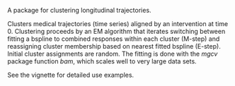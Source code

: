 A package for clustering longitudinal trajectories. 

Clusters medical trajectories (time series) aligned by an intervention at time 0. Clustering proceeds by an EM algorithm that iterates switching between fitting a bspline to combined responses within each cluster (M-step) and reassigning cluster membership based on nearest fitted bspline (E-step). Initial cluster assignments are random. The fitting is done with the *mgcv* package function *bam*, which scales well to very large data sets.

See the vignette for detailed use examples.